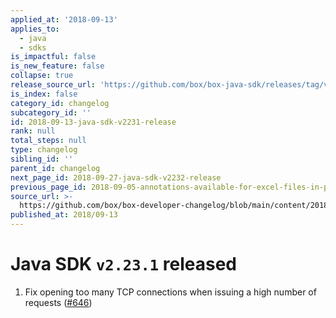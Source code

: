 ```yaml
---
applied_at: '2018-09-13'
applies_to:
  - java
  - sdks
is_impactful: false
is_new_feature: false
collapse: true
release_source_url: 'https://github.com/box/box-java-sdk/releases/tag/v2.23.1'
is_index: false
category_id: changelog
subcategory_id: ''
id: 2018-09-13-java-sdk-v2231-release
rank: null
total_steps: null
type: changelog
sibling_id: ''
parent_id: changelog
next_page_id: 2018-09-27-java-sdk-v2232-release
previous_page_id: 2018-09-05-annotations-available-for-excel-files-in-preview
source_url: >-
  https://github.com/box/box-developer-changelog/blob/main/content/2018/09-13-java-sdk-v2231-release.md
published_at: 2018/09-13
---
```

# Java SDK `v2.23.1` released

1. Fix opening too many TCP connections when issuing a high number of requests ([#646](https://github.com/box/box-java-sdk/pull/646))